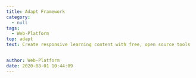 ```yaml
---
title: Adapt Framework
category:
  - null
tags:
  - Web-Platform
top: adapt
text: Create responsive learning content with free, open source tools


author: Web-Platform
date: 2020-08-01 10:44:09
---
```

